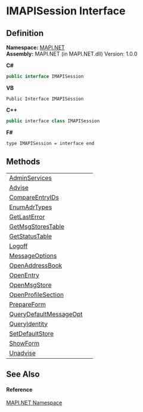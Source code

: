 # IMAPISession Interface




## Definition
**Namespace:** <a href="5bef4637-66f8-16d4-e5f4-4d0da57a1538.md">MAPI.NET</a>  
**Assembly:** MAPI.NET (in MAPI.NET.dll) Version: 1.0.0

**C#**
``` C#
public interface IMAPISession
```
**VB**
``` VB
Public Interface IMAPISession
```
**C++**
``` C++
public interface class IMAPISession
```
**F#**
``` F#
type IMAPISession = interface end
```



## Methods
<table>
<tr>
<td><a href="1117f3a0-875e-2f27-0058-86378dae3179.md">AdminServices</a></td>
<td> </td></tr>
<tr>
<td><a href="abe36eee-0d1a-3ad8-54ce-b3552f951dc0.md">Advise</a></td>
<td> </td></tr>
<tr>
<td><a href="942880e0-4c2c-3826-501d-9de8829769ef.md">CompareEntryIDs</a></td>
<td> </td></tr>
<tr>
<td><a href="89812ae3-70e3-429e-1f60-e1a66c62f45a.md">EnumAdrTypes</a></td>
<td> </td></tr>
<tr>
<td><a href="04b995bd-9140-bba5-f5be-0c1a69a46017.md">GetLastError</a></td>
<td> </td></tr>
<tr>
<td><a href="79e97b61-58ce-836c-0df6-9972083766fe.md">GetMsgStoresTable</a></td>
<td> </td></tr>
<tr>
<td><a href="091f24d2-6a37-023e-b672-6c9db0f5c9d5.md">GetStatusTable</a></td>
<td> </td></tr>
<tr>
<td><a href="39100c89-9671-7cf0-2ea6-0e646ef9827b.md">Logoff</a></td>
<td> </td></tr>
<tr>
<td><a href="8ec7cdaa-5af9-62db-796b-5d1b38ecd8cb.md">MessageOptions</a></td>
<td> </td></tr>
<tr>
<td><a href="9502876d-2f57-ee05-2928-8c5346bac7f6.md">OpenAddressBook</a></td>
<td> </td></tr>
<tr>
<td><a href="d49380fb-ad72-6548-e821-338b0f1c0837.md">OpenEntry</a></td>
<td> </td></tr>
<tr>
<td><a href="8666184a-9ab1-c478-fd86-2fab870f8b25.md">OpenMsgStore</a></td>
<td> </td></tr>
<tr>
<td><a href="0bc9deed-18fe-b41e-8ad4-35e0d2b0e9da.md">OpenProfileSection</a></td>
<td> </td></tr>
<tr>
<td><a href="c43f75ec-2ac2-d374-79cd-354975ffd390.md">PrepareForm</a></td>
<td> </td></tr>
<tr>
<td><a href="eb2ea6db-7686-90f4-c52d-2a98c5aee8ad.md">QueryDefaultMessageOpt</a></td>
<td> </td></tr>
<tr>
<td><a href="b6141654-e6da-58d9-0fe1-b8c436b5af54.md">QueryIdentity</a></td>
<td> </td></tr>
<tr>
<td><a href="587c3df2-f821-c582-01bc-8ec4299bc640.md">SetDefaultStore</a></td>
<td> </td></tr>
<tr>
<td><a href="d1da30fe-6154-4f99-0fb9-f903c0003b00.md">ShowForm</a></td>
<td> </td></tr>
<tr>
<td><a href="849d0492-89e6-15e0-cc36-7f5bc11fac83.md">Unadvise</a></td>
<td> </td></tr>
</table>

## See Also


#### Reference
<a href="5bef4637-66f8-16d4-e5f4-4d0da57a1538.md">MAPI.NET Namespace</a>  

